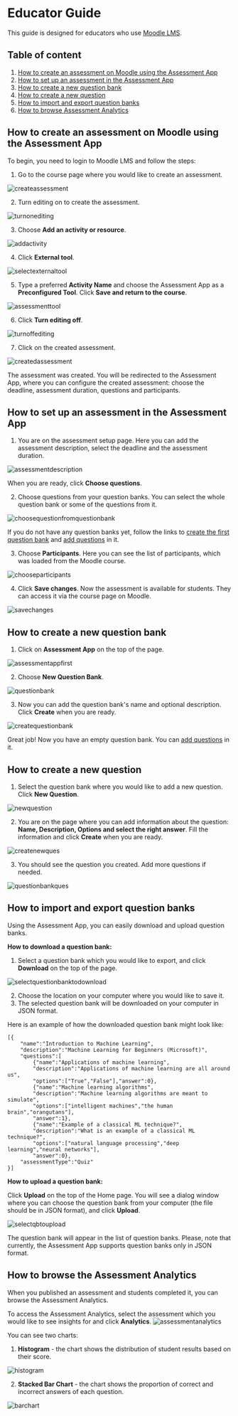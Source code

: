 # Educator Guide

This guide is designed for educators who use [Moodle LMS](https://moodle.org/).

## Table of content
1. [How to create an assessment on Moodle using the Assessment App](#create-assessment)
2. [How to set up an assessment in the Assessment App](#assessment-setup)
3. [How to create a new question bank](#create-question-bank)
4. [How to create a new question](#create-question)
5. [How to import and export question banks](#import-export-question-banks)
6. [How to browse Assessment Analytics](#assessment-analytics)

## How to create an assessment on Moodle using the Assessment App <a name="create-assessment"/>

To begin, you need to login to Moodle LMS and follow the steps:

1. Go to the course page where you would like to create an assessment.

![createassessment](../images/createassessment.jpg)

2. Turn editing on to create the assessment.

![turnonediting](../images/turnonediting.jpg)

3. Choose **Add an activity or resource**.

![addactivity](../images/addactivity.jpg)

4. Click **External tool**.

![selectexternaltool](../images/selectexternaltool.jpg)

5. Type a preferred **Activity Name** and choose the Assessment App as a **Preconfigured Tool**. Click **Save and return to the course**.

![assessmenttool](../images/assessmenttool.jpg)

6. Click **Turn editing off**.

![turnoffediting](../images/turnoffediting.jpg)

7. Click on the created assessment.

![createdassessment](../images/createdassessment.jpg)

The assessment was created. You will be redirected to the Assessment App, where you can configure the created assessment: choose the deadline, assessment duration, questions and participants.

## How to set up an assessment in the Assessment App <a name="assessment-setup"/>

1. You are on the assessment setup page. Here you can add the assessment description, select the deadline and the assessment duration.

![assessmentdescription](../images/assessmentdescription.jpg)

When you are ready, click **Choose questions**.

2. Choose questions from your question banks. You can select the whole question bank or some of the questions from it.

![choosequestionfromquestionbank](../images/choosefromquesbank.jpg)

If you do not have any question banks yet, follow the links to [create the first question bank](#create-question-bank) and [add questions](#create-question) in it.

3. Choose **Participants**. Here you can see the list of participants, which was loaded from the Moodle course.

![chooseparticipants](../images/chooseparticipants.jpg)

4. Click **Save changes**. Now the assessment is available for students. They can access it via the course page on Moodle.

![savechanges](../images/savechanges.jpg)

## How to create a new question bank <a name="create-question-bank"/>

1. Click on **Assessment App** on the top of the page.

![assessmentappfirst](../images/Assessmentappfirst.jpg)

2. Choose **New Question Bank**.

![questionbank](../images/questionbank.jpg)

3. Now you can add the question bank's name and optional description. Click **Create** when you are ready.

![createquestionbank](../images/createquestionbank.jpg)

Great job! Now you have an empty question bank. You can [add questions](#create-question) in it.

## How to create a new question <a name="create-question"/>

1. Select the question bank where you would like to add a new question. Click **New Question**.

![newquestion](../images/newquestion.jpg)

2. You are on the page where you can add information about the question: **Name, Description, Options and select the right answer**. Fill the information and click **Create** when you are ready.

![createnewques](../images/createnewques.jpg)

3. You should see the question you created. Add more questions if needed.

![questionbankques](../images/questionbankques.jpg)

## How to import and export question banks <a name="import-export-question-banks"/>

Using the Assessment App, you can easily download and upload question banks. 

**How to download a question bank:**

1. Select a question bank which you would like to export, and click **Download** on the top of the page.

![selectquestionbanktodownload](../images/selectqbtodownload.png)

2. Choose the location on your computer where you would like to save it.
3. The selected question bank will be downloaded on your computer in JSON format.

Here is an example of how the downloaded question bank might look like:

```
[{
    "name":"Introduction to Machine Learning",
    "description":"Machine Learning for Beginners (Microsoft)",
    "questions":[
        {"name":"Applications of machine learning",
        "description":"Applications of machine learning are all around us",
        "options":["True","False"],"answer":0},
        {"name":"Machine learning algorithms",
        "description":"Machine learning algorithms are meant to simulate",
        "options":["intelligent machines","the human brain","orangutans"],
        "answer":1},
        {"name":"Example of a classical ML technique?",
        "description":"What is an example of a classical ML technique?",
        "options":["natural language processing","deep learning","neural networks"],
        "answer":0},
    "assessmentType":"Quiz"
}]
```

**How to upload a question bank:**

Click **Upload** on the top of the Home page. You will see a dialog window where you can choose the question bank from your computer (the file should be in JSON format), and click **Upload**.

![selectqbtoupload](../images/selectqbtoupload.png)

The question bank will appear in the list of question banks. 
Please, note that currently, the Assessment App supports question banks only in JSON format. 

## How to browse the Assessment Analytics <a name="assessment-analytics"/>

When you published an assessment and students completed it, you can browse the Assessment Analytics. 

To access the Assessment Analytics, select the assessment which you would like to see insights for and click **Analytics**.
![assessmentanalytics](../images/assessmentanalytics.png)

You can see two charts:

1. **Histogram** - the chart shows the distribution of student results based on their score.

![histogram](../images/histogram.jpeg)

2. **Stacked  Bar  Chart** - the chart shows the proportion of correct and incorrect answers of each question.

![barchart](../images/barchart.jpeg)
